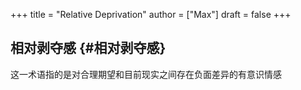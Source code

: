 +++
title = "Relative Deprivation"
author = ["Max"]
draft = false
+++

## 相对剥夺感 {#相对剥夺感}

这一术语指的是对合理期望和目前现实之间存在负面差异的有意识情感
